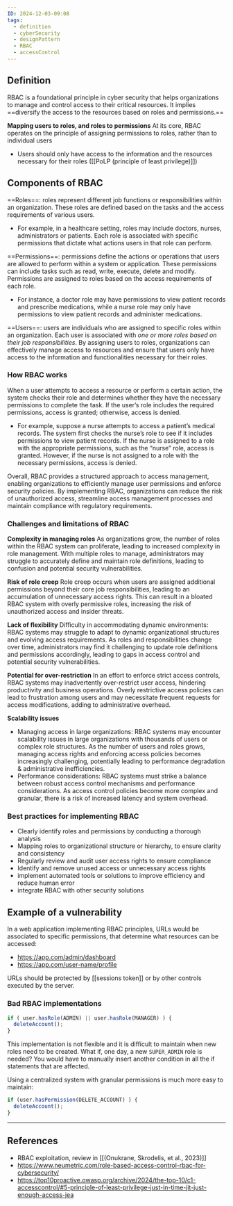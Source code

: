 ```yaml
---
ID: 2024-12-03-09:08
tags:
  - definition
  - cyberSecurity
  - designPattern
  - RBAC
  - accessControl
---
```

## Definition

RBAC is a foundational principle in cyber security that helps organizations to manage and control access to their critical resources. It implies ==diversify the access to the resources based on roles and permissions.==

**Mapping users to roles, and roles to permissions**
 At its core, RBAC operates on the principle of assigning permissions to roles, rather than to individual users
 - Users should only have access to the information and the resources necessary for their roles ([[PoLP (principle of least privilege)]])

## Components of RBAC

==Roles==: roles represent different job functions or responsibilities within an organization. These roles are defined based on the tasks and the access requirements of various users.
- For example, in a healthcare setting, roles may include doctors, nurses, administrators or patients. Each role is associated with specific permissions that dictate what actions users in that role can perform.

==Permissions==: permissions define the actions or operations that users are allowed to perform within a system or application. These permissions can include tasks such as read, write, execute, delete and modify. Permissions are assigned to roles based on the access requirements of each role.
- For instance, a doctor role may have permissions to view patient records and prescribe medications, while a nurse role may only have permissions to view patient records and administer medications.

==Users==: users are individuals who are assigned to specific roles within an organization. Each user is associated with *one or more roles based on their job responsibilities*. By assigning users to roles, organizations can effectively manage access to resources and ensure that users only have access to the information and functionalities necessary for their roles.

### How RBAC works

When a user attempts to access a resource or perform a certain action, the system checks their role and determines whether they have the necessary permissions to complete the task. If the user’s role includes the required permissions, access is granted; otherwise, access is denied.
- For example, suppose a nurse attempts to access a patient’s medical records. The system first checks the nurse’s role to see if it includes permissions to view patient records. If the nurse is assigned to a role with the appropriate permissions, such as the “nurse” role, access is granted. However, if the nurse is not assigned to a role with the necessary permissions, access is denied.

Overall, RBAC provides a structured approach to access management, enabling organizations to efficiently manage user permissions and enforce security policies. By implementing RBAC, organizations can reduce the risk of unauthorized access, streamline access management processes and maintain compliance with regulatory requirements.

### Challenges and limitations of RBAC

**Complexity in managing roles**
As organizations grow, the number of roles within the RBAC system can proliferate, leading to increased complexity in role management. With multiple roles to manage, administrators may struggle to accurately define and maintain role definitions, leading to confusion and potential security vulnerabilities.

**Risk of role creep**
Role creep occurs when users are assigned additional permissions beyond their core job responsibilities, leading to an accumulation of unnecessary access rights. This can result in a bloated RBAC system with overly permissive roles, increasing the risk of unauthorized access and insider threats.

**Lack of flexibility**
Difficulty in accommodating dynamic environments: RBAC systems may struggle to adapt to dynamic organizational structures and evolving access requirements. As roles and responsibilities change over time, administrators may find it challenging to update role definitions and permissions accordingly, leading to gaps in access control and potential security vulnerabilities.

**Potential for over-restriction**
In an effort to enforce strict access controls, RBAC systems may inadvertently over-restrict user access, hindering productivity and business operations. Overly restrictive access policies can lead to frustration among users and may necessitate frequent requests for access modifications, adding to administrative overhead.

**Scalability issues**
- Managing access in large organizations: RBAC systems may encounter scalability issues in large organizations with thousands of users or complex role structures. As the number of users and roles grows, managing access rights and enforcing access policies becomes increasingly challenging, potentially leading to performance degradation & administrative inefficiencies.
- Performance considerations: RBAC systems must strike a balance between robust access control mechanisms and performance considerations. As access control policies become more complex and granular, there is a risk of increased latency and system overhead. 

### Best practices for implementing RBAC

- Clearly identify roles and permissions by conducting a thorough analysis
- Mapping roles to organizational structure or hierarchy, to ensure clarity and consistency
- Regularly review and audit user access rights to ensure compliance
- Identify and remove unused access or unnecessary access rights
- implement automated tools or solutions to improve efficiency and reduce human error
- integrate RBAC with other security solutions

## Example of a vulnerability

In a web application implementing RBAC principles, URLs would be associated to specific permissions, that determine what resources can be accessed:
- https://app.com/admin/dashboard 
- https://app.com/user-name/profile

URLs should be protected by [[sessions token]] or by other controls executed by the server.

### Bad RBAC implementations

```JavaScript
if ( user.hasRole(ADMIN) || user.hasRole(MANAGER) ) {
  deleteAccount();
}
```

This implementation is not flexible and it is difficult to maintain when new roles need to be created. What if, one day, a new `SUPER_ADMIN` role is needed? You would have to manually insert another condition in all the if statements that are affected.

Using a centralized system with granular permissions is much more easy to maintain:

```JavaScript
if (user.hasPermission(DELETE_ACCOUNT) ) {
  deleteAccount();
}
```


---
## References
- RBAC exploitation, review in [[(Onukrane, Skrodelis, et al., 2023)]]
- https://www.neumetric.com/role-based-access-control-rbac-for-cybersecurity/
- https://top10proactive.owasp.org/archive/2024/the-top-10/c1-accesscontrol/#5-principle-of-least-privilege-just-in-time-jit-just-enough-access-jea